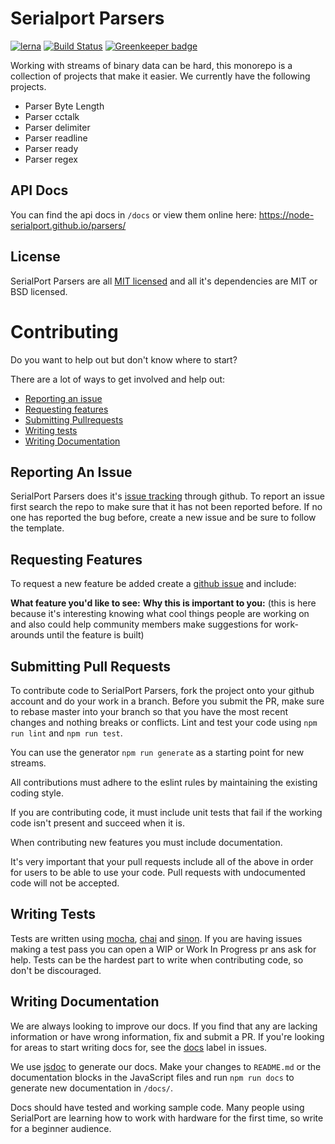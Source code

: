 # Serialport Parsers

[![lerna](https://img.shields.io/badge/maintained%20with-lerna-cc00ff.svg)](https://lernajs.io/)
[![Build Status](https://travis-ci.org/node-serialport/parsers.svg?branch=master)](https://travis-ci.org/node-serialport/parsers)
[![Greenkeeper badge](https://badges.greenkeeper.io/node-serialport/parsers.svg)](https://greenkeeper.io/)

Working with streams of binary data can be hard, this monorepo is a collection of projects that make it easier. We currently have the following projects.

- Parser Byte Length
- Parser cctalk
- Parser delimiter
- Parser readline
- Parser ready
- Parser regex

## API Docs
You can find the api docs in `/docs` or view them online here: https://node-serialport.github.io/parsers/

## License
SerialPort Parsers are all [MIT licensed](LICENSE) and all it's dependencies are MIT or BSD licensed.

# Contributing

Do you want to help out but don't know where to start?

There are a lot of ways to get involved and help out:
- [Reporting an issue](#reporting-issues)
- [Requesting features](#requesting-features)
- [Submitting Pullrequests](#pullrequests)
- [Writing tests](#writing-tests)
- [Writing Documentation](#writing-docs)

<a name="reporting-issues"></a>
## Reporting An Issue

SerialPort Parsers does it's [issue tracking](https://github.com/node-serialport/parsers/issues) through github. To report an issue first search the repo to make sure that it has not been reported before.  If no one has reported the bug before, create a new issue and be sure to follow the template.

<a name="requesting-features"></a>
## Requesting Features
To request a new feature be added create a [github issue](https://github.com/node-serialport/parsers/issues/new) and include:

**What feature you'd like to see:**
**Why this is important to you:** (this is here because it's interesting knowing what cool things people are working on and also could help community members make suggestions for work-arounds until the feature is built)

<a name="pullrequests"></a>
## Submitting Pull Requests
To contribute code to SerialPort Parsers, fork the project onto your github account and do your work in a branch. Before you submit the PR, make sure to rebase master into your branch so that you have the most recent changes and nothing breaks or conflicts.  Lint and test your code using `npm run lint` and `npm run test`.

You can use the generator `npm run generate` as a starting point for new streams.

All contributions must adhere to the eslint rules by maintaining the existing coding style.

If you are contributing code, it must include unit tests that fail if the working code isn't present and succeed when it is.

When contributing new features you must include documentation.

It's very important that your pull requests include all of the above in order for users to be able to use your code. Pull requests with undocumented code will not be accepted.

<a name="writing-tests"></a>
## Writing Tests

Tests are written using [mocha](https://mochajs.org/), [chai](http://chaijs.com/) and [sinon](http://sinonjs.org/).  If you are having issues making a test pass you can open a WIP or Work In Progress pr ans ask for help. Tests can be the hardest part to write when contributing code, so don't be discouraged.

<a name="writing-docs"></a>
## Writing Documentation

We are always looking to improve our docs.  If you find that any are lacking information or have wrong information, fix and submit a PR.  If you're looking for areas to start writing docs for, see the [docs](https://github.com/node-serialport/parsers/labels/docs) label in issues.

We use [jsdoc](http://usejsdoc.org/) to generate our docs. Make your changes to `README.md` or the documentation blocks in the JavaScript files and run `npm run docs` to generate new documentation in `/docs/`.

Docs should have tested and working sample code. Many people using SerialPort are learning how to work with hardware for the first time, so write for a beginner audience.
